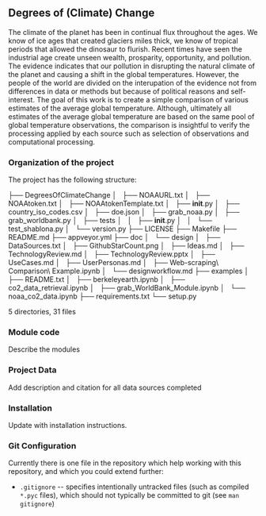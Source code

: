 ## Degrees of (Climate) Change

The climate of the planet has been in continual flux throughout the ages. We know of ice ages that created glaciers miles thick, we know of tropical periods that allowed the dinosaur to flurish. Recent times have seen the industrial age create unseen wealth, prosparity, opportunity, and pollution. The evidence indicates that our pollution in disrupting the natural climate of the planet and causing a shift in the global temperatures. However, the people  of the world are divided on the interupation of the evidence not from differences in data or methods but because of political reasons and self-interest. The goal of this work is to create a simple comparison of various estimates of the average global temperature. 
Although, ultimately all estimates of the average global temperature are based on the same pool of global temperature observations, the comparison is insightful to verify the processing applied by each source such as selection of observations and computational processing. 

### Organization of the  project

The project has the following structure:

├── DegreesOfClimateChange
│   ├── NOAAURL.txt
│   ├── NOAAtoken.txt
│   ├── NOAAtokenTemplate.txt
│   ├── __init__.py
│   ├── country_iso_codes.csv
│   ├── doe.json
│   ├── grab_noaa.py
│   ├── grab_worldbank.py
│   ├── tests
│   │   ├── __init__.py
│   │   └── test_shablona.py
│   └── version.py
├── LICENSE
├── Makefile
├── README.md
├── appveyor.yml
├── doc
│   └── design
│       ├── DataSources.txt
│       ├── GithubStarCount.png
│       ├── Ideas.md
│       ├── TechnologyReview.md
│       ├── TechnologyReview.pptx
│       ├── UseCases.md
│       ├── UserPersonas.md
│       ├── Web-scraping\ Comparison\ Example.ipynb
│       └── designworkflow.md
├── examples
│   ├── README.txt
│   ├── berkeleyearth.ipynb
│   ├── co2_data_retrieval.ipynb
│   ├── grab_WorldBank_Module.ipynb
│   └── noaa_co2_data.ipynb
├── requirements.txt
└── setup.py

5 directories, 31 files


### Module code

Describe the modules

### Project Data

Add description and citation for all data sources completed

### Installation

Update with installation instructions. 



### Git Configuration

Currently there is one file in the repository which help working
with this repository, and which you could extend further:

- `.gitignore` -- specifies intentionally untracked files (such as
  compiled `*.pyc` files), which should not typically be committed to
  git (see `man gitignore`)


